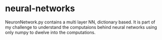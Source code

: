 # neural-networks

NeuronNetwork.py contains a multi layer NN, dictionary based. 
  It is part of my challenge to understand the computaions behind neural networks using only numpy to dwelve into the computations.
